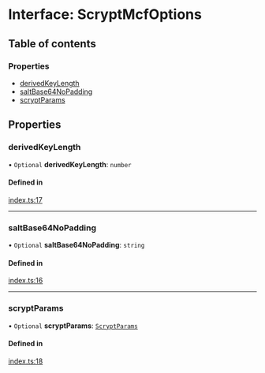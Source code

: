 # Interface: ScryptMcfOptions

## Table of contents

### Properties

- [derivedKeyLength](ScryptMcfOptions.md#derivedkeylength)
- [saltBase64NoPadding](ScryptMcfOptions.md#saltbase64nopadding)
- [scryptParams](ScryptMcfOptions.md#scryptparams)

## Properties

### derivedKeyLength

• `Optional` **derivedKeyLength**: `number`

#### Defined in

[index.ts:17](https://github.com/juanelas/scrypt-mcf/blob/a7537da/src/ts/index.ts#L17)

___

### saltBase64NoPadding

• `Optional` **saltBase64NoPadding**: `string`

#### Defined in

[index.ts:16](https://github.com/juanelas/scrypt-mcf/blob/a7537da/src/ts/index.ts#L16)

___

### scryptParams

• `Optional` **scryptParams**: [`ScryptParams`](ScryptParams.md)

#### Defined in

[index.ts:18](https://github.com/juanelas/scrypt-mcf/blob/a7537da/src/ts/index.ts#L18)
